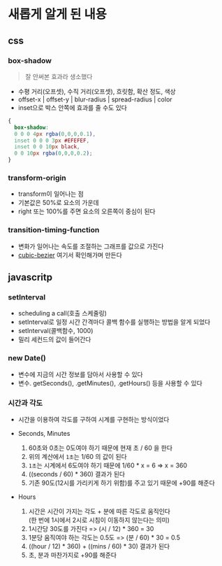 # 새롭게 알게 된 내용

## css

### box-shadow

> 잘 안써본 효과라 생소했다

-  수평 거리(오프셋), 수직 거리(오프셋), 흐릿함, 확산 정도, 색상
- offset-x | offset-y | blur-radius | spread-radius | color 
- inset으로 박스 안쪽에 효과를 줄 수도 있다

```css
{
  box-shadow:
  0 0 0 4px rgba(0,0,0,0.1),
  inset 0 0 0 3px #EFEFEF,
  inset 0 0 10px black,
  0 0 10px rgba(0,0,0,0.2);
}
```

### transform-origin

- transform이 일어나는 점
- 기본값은 50%로 요소의 가운데
- right 또는 100%를 주면 요소의 오른쪽이 중심이 된다

### transition-timing-function

- 변화가 일어나는 속도를 조절하는 그래프를 값으로 가진다
- [cubic-bezier](https://cubic-bezier.com/) 여기서 확인해가며 만든다


## javascritp

### setInterval

- scheduling a call(호출 스케줄링)
- setInterval로 일정 시간 간격마다 콜백 함수를 실행하는 방법을 알게 되었다
- setInterval(콜백함수, 1000)
- 밀리 세컨드의 값이 들어간다

### new Date()

- 변수에 지금의 시간 정보를 담아서 사용할 수 있다
- 변수. getSeconds(), .getMinutes(), .getHours() 등을 사용할 수 있다

### 시간과 각도

- 시간을 이용하여 각도를 구하여 시계를 구현하는 방식이었다

- Seconds, Minutes
  1. 60초와 0초는 0도여야 하기 때문에 현재 초 / 60 을 한다
  2. 위의 계산에서 `1초`는 1/60 의 값이 된다
  3. `1초`는 시계에서 6도여야 하기 때문에 1/60 * x = 6 => x = 360
  4. ((seconds / 60) * 360) 결과가 된다
  5. 기존 90도(12시를 가리키게 하기 위함)를 주고 있기 때문에 +90를 해준다

- Hours
  1. 시간은 시간이 가지는 각도 + 분에 따른 각도로 움직인다  
  (한 번에 1시에서 2시로 시침이 이동하지 않는다는 의미)
  2. 1시간당 30도를 가진다 => (시 / 12) * 360 = 30
  3. 1분당 움직여야 하는 각도는 0.5도 => (분 / 60) * 30 = 0.5
  4. ((hour / 12) * 360) + ((mins / 60) * 30) 결과가 된다
  5. 초, 분과 마찬가지로 +90를 해준다
